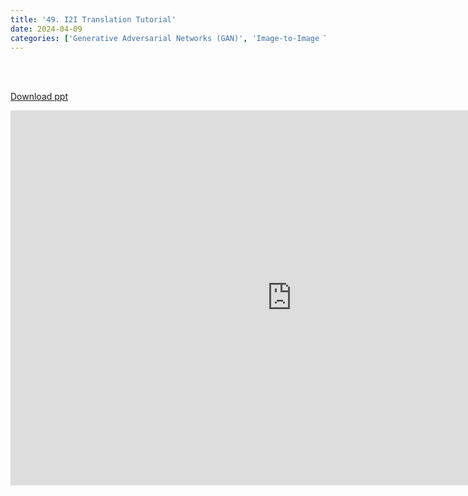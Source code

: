 ```yaml
---
title: '49. I2I Translation Tutorial'
date: 2024-04-09
categories: ['Generative Adversarial Networks (GAN)', 'Image-to-Image Transfer']
---
```


<br><br>

[Download ppt](/ppt/49.pptx)

<center>
<iframe src="https://docs.google.com/presentation/d/e/2PACX-1vTqas5_ijDE8tHadkWe4qA7fRuTcbmHtkjzStYkXuZjc-RlbMKi7nXec0MZjh699A/embed?start=false&loop=false&delayms=3000" frameborder="0" width="900" height="600" allowfullscreen="true" mozallowfullscreen="true" webkitallowfullscreen="true min-width="350px"></iframe>
</center>

<br>

<script src="https://utteranc.es/client.js"
        repo="RTOS-KGU/RTOS-utterances-comment"
        issue-term="pathname"
        label="Comment"
        theme="github-light"
        crossorigin="anonymous"
        async>
</script>